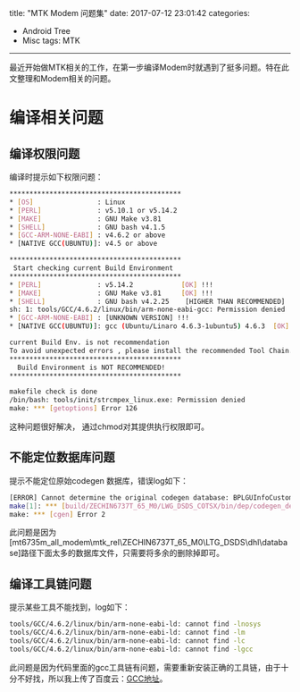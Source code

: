 title: "MTK Modem 问题集"
date: 2017-07-12 23:01:42
categories:
- Android Tree
- Misc
tags: MTK
---
最近开始做MTK相关的工作，在第一步编译Modem时就遇到了挺多问题。特在此文整理和Modem相关的问题。

# 编译相关问题

<!--more-->
## 编译权限问题
编译时提示如下权限问题：
```bash
*******************************************
* [OS]                : Linux
* [PERL]              : v5.10.1 or v5.14.2
* [MAKE]              : GNU Make v3.81
* [SHELL]             : GNU bash v4.1.5
* [GCC-ARM-NONE-EABI] : v4.6.2 or above
* [NATIVE GCC(UBUNTU)]: v4.5 or above

*******************************************
 Start checking current Build Environment  
*******************************************
* [PERL]              : v5.14.2            [OK] !!!
* [MAKE]              : GNU Make v3.81     [OK] !!!
* [SHELL]             : GNU bash v4.2.25    [HIGHER THAN RECOMMENDED] !!!
sh: 1: tools/GCC/4.6.2/linux/bin/arm-none-eabi-gcc: Permission denied
* [GCC-ARM-NONE-EABI] : [UNKNOWN VERSION] !!!
* [NATIVE GCC(UBUNTU)]: gcc (Ubuntu/Linaro 4.6.3-1ubuntu5) 4.6.3  [OK] !!!

current Build Env. is not recommendation 
To avoid unexpected errors , please install the recommended Tool Chain.
*******************************************
  Build Environment is NOT RECOMMENDED!
*******************************************

makefile check is done
/bin/bash: tools/init/strcmpex_linux.exe: Permission denied
make: *** [getoptions] Error 126
```
这种问题很好解决， 通过chmod对其提供执行权限即可。

## 不能定位数据库问题
提示不能定位原始codegen 数据库，错误log如下：
```bash
[ERROR] Cannot determine the original codegen database: BPLGUInfoCustomApp_MT6735_S00_MOLY_LR9_W1444_MD_LWTG_MP_V94 BPLGUInfoCustomApp_MT6735_S00_MOLY_LR9_W1444_MD_LWTG_MP_V94_P1 BPLGUInfoCustomApp_MT6735_S00_MOLY_LR9_W1444_MD_LWTG_MP_V94_P10 BPLGUInfoCustomApp_MT6735_S00_MOLY_LR9_W1444_MD_LWTG_MP_V94_P11 BPLGUInfoCustomApp_MT6735_S00_MOLY_LR9_W1444_MD_LWTG_MP_V94_P12 BPLGUInfoCustomApp_MT6735_S00_MOLY_LR9_W1444_MD_LWTG_MP_V94_P13 BPLGUInfoCustomApp_MT6735_S00_MOLY_LR9_W1444_MD_LWTG_MP_V94_P14 BPLGUInfoCustomApp_MT6735_S00_MOLY_LR9_W1444_MD_LWTG_MP_V94_P15 BPLGUInfoCustomApp_MT6735_S00_MOLY_LR9_W1444_MD_LWTG_MP_V94_P16 BPLGUInfoCustomApp_MT6735_S00_MOLY_LR9_W1444_MD_LWTG_MP_V94_P17 BPLGUInfoCustomApp_MT6735_S00_MOLY_LR9_W1444_MD_LWTG_MP_V94_P18 BPLGUInfoCustomApp_MT6735_S00_MOLY_LR9_W1444_MD_LWTG_MP_V94_P19 BPLGUInfoCustomApp_MT6735_S00_MOLY_LR9_W1444_MD_LWTG_MP_V94_P2 BPLGUInfoCustomApp_MT6735_S00_MOLY_LR9_W1444_MD_LWTG_MP_V94_P20 BPLGUInfoCustomApp_MT6735_S00_MOLY_LR9_W1444_MD_LWTG_MP_V94_P21 BPLGUInfoCustomApp_MT6735_S00_MOLY_LR9_W1444_MD_LWTG_MP_V94_P3 BPLGUInfoCustomApp_MT6735_S00_MOLY_LR9_W1444_MD_LWTG_MP_V94_P4 BPLGUInfoCustomApp_MT6735_S00_MOLY_LR9_W1444_MD_LWTG_MP_V94_P5 BPLGUInfoCustomApp_MT6735_S00_MOLY_LR9_W1444_MD_LWTG_MP_V94_P6 BPLGUInfoCustomApp_MT6735_S00_MOLY_LR9_W1444_MD_LWTG_MP_V94_P7 BPLGUInfoCustomApp_MT6735_S00_MOLY_LR9_W1444_MD_LWTG_MP_V94_P8 BPLGUInfoCustomApp_MT6735_S00_MOLY_LR9_W1444_MD_LWTG_MP_V94_P9
make[1]: *** [build/ZECHIN6737T_65_M0/LWG_DSDS_COTSX/bin/dep/codegen_dep/cgen_cfg_Modem.det] Error 2
make: *** [cgen] Error 2
```
此问题是因为[mt6735m_all_modem\mtk_rel\ZECHIN6737T_65_M0\LTG_DSDS\dhl\database]路径下面太多的数据库文件，只需要将多余的删除掉即可。

## 编译工具链问题
提示某些工具不能找到，log如下：
```bash
tools/GCC/4.6.2/linux/bin/arm-none-eabi-ld: cannot find -lnosys
tools/GCC/4.6.2/linux/bin/arm-none-eabi-ld: cannot find -lm
tools/GCC/4.6.2/linux/bin/arm-none-eabi-ld: cannot find -lc
tools/GCC/4.6.2/linux/bin/arm-none-eabi-ld: cannot find -lgcc
```
此问题是因为代码里面的gcc工具链有问题，需要重新安装正确的工具链，由于十分不好找，所以我上传了百度云：[GCC地址](http://pan.baidu.com/s/1pLblCkN)。





